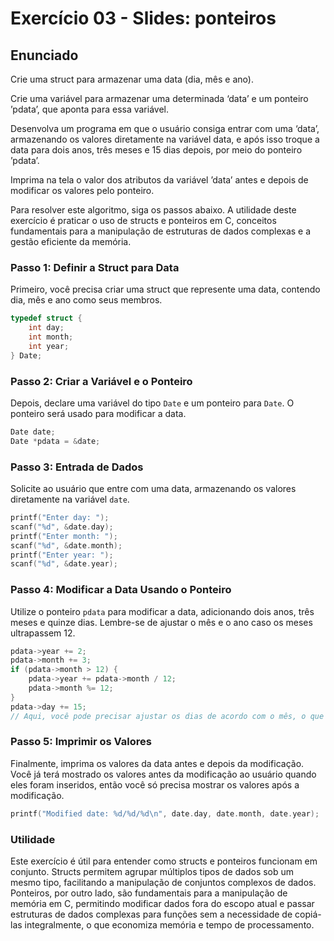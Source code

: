 # Exercício 03 - Slides: ponteiros

## Enunciado
Crie uma struct para armazenar uma data (dia, mês e ano). 

Crie uma variável para armazenar
uma determinada ‘data’ e um ponteiro ’pdata’, que aponta para essa variável. 

Desenvolva um
programa em que o usuário consiga entrar com uma ‘data’, armazenando os valores diretamente
na variável data, e após isso troque a data para dois anos, três meses e 15 dias depois, por meio
do ponteiro ’pdata’. 

Imprima na tela o valor dos atributos da variável ’data’ antes e depois de
modificar os valores pelo ponteiro.

Para resolver este algoritmo, siga os passos abaixo. A utilidade deste exercício é praticar o uso de structs e ponteiros em C, conceitos fundamentais para a manipulação de estruturas de dados complexas e a gestão eficiente da memória.

### Passo 1: Definir a Struct para Data
Primeiro, você precisa criar uma struct que represente uma data, contendo dia, mês e ano como seus membros.

```c
typedef struct {
    int day;
    int month;
    int year;
} Date;
```

### Passo 2: Criar a Variável e o Ponteiro
Depois, declare uma variável do tipo `Date` e um ponteiro para `Date`. O ponteiro será usado para modificar a data.

```c
Date date;
Date *pdata = &date;
```

### Passo 3: Entrada de Dados
Solicite ao usuário que entre com uma data, armazenando os valores diretamente na variável `date`.

```c
printf("Enter day: ");
scanf("%d", &date.day);
printf("Enter month: ");
scanf("%d", &date.month);
printf("Enter year: ");
scanf("%d", &date.year);
```

### Passo 4: Modificar a Data Usando o Ponteiro
Utilize o ponteiro `pdata` para modificar a data, adicionando dois anos, três meses e quinze dias. Lembre-se de ajustar o mês e o ano caso os meses ultrapassem 12.

```c
pdata->year += 2;
pdata->month += 3;
if (pdata->month > 12) {
    pdata->year += pdata->month / 12;
    pdata->month %= 12;
}
pdata->day += 15;
// Aqui, você pode precisar ajustar os dias de acordo com o mês, o que pode ser mais complexo e requerer uma função adicional.
```

### Passo 5: Imprimir os Valores
Finalmente, imprima os valores da data antes e depois da modificação. Você já terá mostrado os valores antes da modificação ao usuário quando eles foram inseridos, então você só precisa mostrar os valores após a modificação.

```c
printf("Modified date: %d/%d/%d\n", date.day, date.month, date.year);
```

### Utilidade
Este exercício é útil para entender como structs e ponteiros funcionam em conjunto. Structs permitem agrupar múltiplos tipos de dados sob um mesmo tipo, facilitando a manipulação de conjuntos complexos de dados. Ponteiros, por outro lado, são fundamentais para a manipulação de memória em C, permitindo modificar dados fora do escopo atual e passar estruturas de dados complexas para funções sem a necessidade de copiá-las integralmente, o que economiza memória e tempo de processamento.